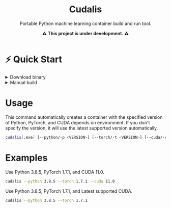 <div align="center">
    <h1>Cudalis</h1>
    <p>Portable Python machine learning container build and run tool.</p>
    <p><b> ⚠️ This project is under development. ⚠️ </b></p>
</div>

<p align="center">
    <img alt="" src="https://img.shields.io/badge/LICENSE-WTFPL-blueviolet?style=for-the-badge&labelColor=black&link=.%2FLICENSE">
</p>

# ⚡ Quick Start

<details>
<summary>Download binary</summary>

Choose your platform and download binary from [release page](https://github.com/kerthical/cudalis/releases/latest).
</details>

<details>
<summary>Manual build</summary>

## Requirements

- Rust

## Setup

```bash
git clone https://github.com/kerthical/cudalis.git
cd cudalis
cargo install --path . # or `cargo build --release` to build binary local directory
```

</details>

# Usage

This command automatically creates a container with the specified version of Python, PyTorch, and CUDA depends on
environment. If you don't specify the version, it will use the latest supported version automatically.

```bash
cudalis[.exe] [--python/-p <VERSION>] [--torch/-t <VERSION>] [--cuda/-c <VERSION>] [--verbose/-v]
```

# Examples

Use Python 3.8.5, PyTorch 1.7.1, and CUDA 11.0.

```bash
cudalis --python 3.8.5 --torch 1.7.1 --cuda 11.0
```

Use Python 3.8.5, PyTorch 1.7.1, and Latest supported CUDA.

```bash
cudalis --python 3.8.5 --torch 1.7.1
```